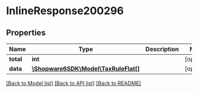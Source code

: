 # InlineResponse200296

## Properties
Name | Type | Description | Notes
------------ | ------------- | ------------- | -------------
**total** | **int** |  | [optional] 
**data** | [**\Shopware6SDK\Model\TaxRuleFlat[]**](TaxRuleFlat.md) |  | [optional] 

[[Back to Model list]](../../README.md#documentation-for-models) [[Back to API list]](../../README.md#documentation-for-api-endpoints) [[Back to README]](../../README.md)


